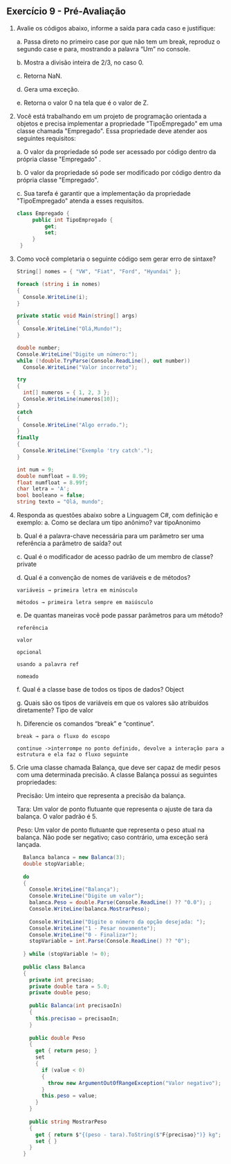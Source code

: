 ## Exercício 9 - Pré-Avaliação

1. Avalie os códigos abaixo, informe a saída para cada caso e justifique:

   a. Passa direto no primeiro case por que não tem um break, reproduz o segundo case e para, mostrando a palavra “Um” no console.
   
   b. Mostra a divisão inteira de 2/3, no caso 0.

   c. Retorna NaN.

   d. Gera uma exceção.

   e. Retorna o valor 0 na tela que é o valor de Z.

2. Você está trabalhando em um projeto de programação orientada a objetos e precisa implementar a propriedade "TipoEmpregado" em uma classe chamada "Empregado". Essa propriedade deve atender aos seguintes requisitos:

   a. O valor da propriedade só pode ser acessado por código dentro da própria classe "Empregado" .

   b. O valor da propriedade só pode ser modificado por código dentro da própria classe "Empregado".

   c. Sua tarefa é garantir que a implementação da propriedade "TipoEmpregado" atenda a esses requisitos.
   ```csharp
   class Empregado {
    	public int TipoEmpregado {
    		get;
    		set;
    	}
    }
   ```
  
3. Como você completaria o seguinte código sem gerar erro de sintaxe?

   
    ```csharp
    String[] nomes = { "VW", "Fiat", "Ford", "Hyundai" };

    foreach (string i in nomes)
    {
      Console.WriteLine(i);
    }
    ```

    ```csharp
    private static void Main(string[] args)
    {
      Console.WriteLine("Olá,Mundo!");
    }
    ```

    ```csharp
    double number;
    Console.WriteLine("Digite um número:");
    while (!double.TryParse(Console.ReadLine(), out number))
      Console.WriteLine("Valor incorreto");
    ```

    ```csharp
    try
    {
      int[] numeros = { 1, 2, 3 };
      Console.WriteLine(numeros[10]);
    }
    catch
    {
      Console.WriteLine("Algo errado.");
    }
    finally
    {
      Console.WriteLine("Exemplo 'try catch'.");
    }
    ```

    ```csharp
    int num = 9;
    double numfloat = 8.99;
    float numfloat = 8.99f;
    char letra = 'A';
    bool booleano = false;
    string texto = "Olá, mundo";
    ```

4. Responda as questões abaixo sobre a Linguagem C#, com definição e exemplo:
   a. Como se declara um tipo anônimo? var tipoAnonimo
   
   b. Qual é a palavra-chave necessária para um parâmetro ser uma referência a parâmetro de saída? out

   c. Qual é o modificador de acesso padrão de um membro de classe? private

   d. Qual é a convenção de nomes de variáveis e de métodos?
   
       variáveis → primeira letra em minúsculo

       métodos → primeira letra sempre em maiúsculo

   e. De quantas maneiras você pode passar parâmetros para um método?

       referência

       valor

       opcional

       usando a palavra ref

       nomeado

   f. Qual é a classe base de todos os tipos de dados? Object     

   g. Quais são os tipos de variáveis em que os valores são atribuídos diretamente? Tipo de valor

   h. Diferencie os comandos “break” e “continue”.

       break → para o fluxo do escopo 
        
       continue ->interrompe no ponto definido, devolve a interação para a estrutura e ela faz o fluxo seguinte
   

6. Crie uma classe chamada Balança, que deve ser capaz de medir pesos com uma determinada precisão. A classe Balança possui as seguintes propriedades:

   Precisão: Um inteiro que representa a precisão da balança.

   Tara: Um valor de ponto flutuante que representa o ajuste de tara da balança. O valor padrão é 5.

   Peso: Um valor de ponto flutuante que representa o peso atual na balança. Não pode ser negativo; caso contrário, uma exceção será lançada.

    ```csharp
      Balanca balanca = new Balanca(3);
      double stopVariable;
      
      do
      {
        Console.WriteLine("Balança");
        Console.WriteLine("Digite um valor");
        balanca.Peso = double.Parse(Console.ReadLine() ?? "0.0"); ;
        Console.WriteLine(balanca.MostrarPeso);
      
        Console.WriteLine("Digite o número da opção desejada: ");
        Console.WriteLine("1 - Pesar novamente");
        Console.WriteLine("0 - Finalizar");
        stopVariable = int.Parse(Console.ReadLine() ?? "0");
      
      } while (stopVariable != 0);
      
      public class Balanca
      {
        private int precisao;
        private double tara = 5.0;
        private double peso;
      
        public Balanca(int precisaoIn)
        {
          this.precisao = precisaoIn;
        }
      
        public double Peso
        {
          get { return peso; }
          set
          {
            if (value < 0)
            {
              throw new ArgumentOutOfRangeException("Valor negativo");
            }
            this.peso = value;
          }
        }
      
        public string MostrarPeso
        {
          get { return $"{(peso - tara).ToString($"F{precisao}")} kg"; }
          set { }
        }
      }
    ``` 
